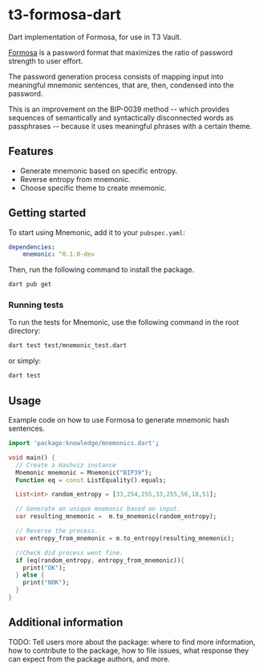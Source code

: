 # t3-formosa-dart

Dart implementation of Formosa, for use in T3 Vault.

[Formosa](https://github.com/Yuri-SVB/formosa) is a password format that maximizes the ratio of password strength to user effort.

The password generation process consists of mapping input into meaningful mnemonic sentences, that are, then, condensed into the password.

This is an improvement on the BIP-0039 method -- which provides sequences of semantically and syntactically disconnected words as passphrases -- because it uses meaningful phrases with a certain theme.

## Features

-   Generate mnemonic based on specific entropy.
-   Reverse entropy from mnemonic.
-   Choose specific theme to create mnemonic.

## Getting started

To start using Mnemonic, add it to your `pubspec.yaml`:

```yaml
dependencies:
    mnemonic: ^0.1.0-dev
```

Then, run the following command to install the package.

```bash
dart pub get
```

### Running tests

To run the tests for Mnemonic, use the following command in the root directory:

```bash
dart test test/mnemonic_test.dart
```

or simply:

```bash
dart test
```

## Usage

Example code on how to use Formosa to generate mnemonic hash sentences.

```dart
import 'package:knowledge/mnemonics.dart';

void main() {
  // Create a Hashviz instance
  Mnemonic mnemonic = Mnemonic("BIP39");
  Function eq = const ListEquality().equals;

  List<int> random_entropy = [33,254,255,33,255,56,18,51];

  // Generate an unique mnemonic based on input.
  var resulting_mnemonic =  m.to_mnemonic(random_entropy);

  // Reverse the process.
  var entropy_from_mnemonic = m.to_entropy(resulting_mnemonic);

  //Check did process went fine.
  if (eq(random_entropy, entropy_from_mnemonic)){
    print("OK");
  } else {
    print("NOK");
  }
}
```

## Additional information

TODO: Tell users more about the package: where to find more information, how to
contribute to the package, how to file issues, what response they can expect
from the package authors, and more.
